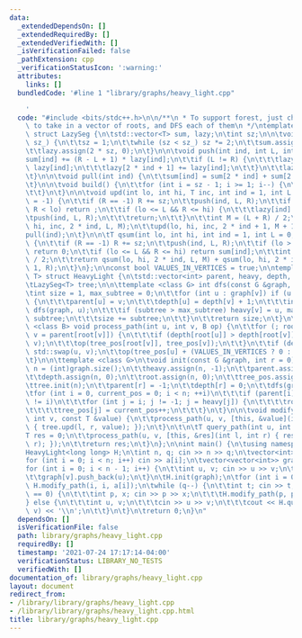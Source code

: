 ```yaml
---
data:
  _extendedDependsOn: []
  _extendedRequiredBy: []
  _extendedVerifiedWith: []
  _isVerificationFailed: false
  _pathExtension: cpp
  _verificationStatusIcon: ':warning:'
  attributes:
    links: []
  bundledCode: '#line 1 "library/graphs/heavy_light.cpp"

    '
  code: "#include <bits/stdc++.h>\n\n/**\n * To support forest, just change \n * init\
    \ to take in a vector of roots, and DFS each of them\n */\ntemplate <class T>\
    \ struct LazySeg {\n\tstd::vector<T> sum, lazy;\n\tint sz;\n\n\tvoid init(int\
    \ sz_) {\n\t\tsz = 1;\n\t\twhile (sz < sz_) sz *= 2;\n\t\tsum.assign(2 * sz, 0);\n\
    \t\tlazy.assign(2 * sz, 0);\n\t}\n\n\tvoid push(int ind, int L, int R) {\n\t\t\
    sum[ind] += (R - L + 1) * lazy[ind];\n\t\tif (L != R) {\n\t\t\tlazy[2 * ind] +=\
    \ lazy[ind];\n\t\t\tlazy[2 * ind + 1] += lazy[ind];\n\t\t}\n\t\tlazy[ind] = 0;\n\
    \t}\n\n\tvoid pull(int ind) {\n\t\tsum[ind] = sum[2 * ind] + sum[2 * ind + 1];\n\
    \t}\n\n\tvoid build() {\n\t\tfor (int i = sz - 1; i >= 1; i--) {\n\t\t\tpull(i);\n\
    \t\t}\n\t}\n\n\tvoid upd(int lo, int hi, T inc, int ind = 1, int L = 0, int R\
    \ = -1) {\n\t\tif (R == -1) R += sz;\n\t\tpush(ind, L, R);\n\t\tif (hi < L ||\
    \ R < lo) return ;\n\t\tif (lo <= L && R <= hi) {\n\t\t\tlazy[ind] = inc;\n\t\t\
    \tpush(ind, L, R);\n\t\t\treturn;\n\t\t}\n\t\tint M = (L + R) / 2;\n\t\tupd(lo,\
    \ hi, inc, 2 * ind, L, M);\n\t\tupd(lo, hi, inc, 2 * ind + 1, M + 1, R);\n\t\t\
    pull(ind);\n\t}\n\n\tT qsum(int lo, int hi, int ind = 1, int L = 0, int R = -1)\
    \ {\n\t\tif (R == -1) R += sz;\n\t\tpush(ind, L, R);\n\t\tif (lo > R || L > hi)\
    \ return 0;\n\t\tif (lo <= L && R <= hi) return sum[ind];\n\t\tint M = (L + R)\
    \ / 2;\n\t\treturn qsum(lo, hi, 2 * ind, L, M) + qsum(lo, hi, 2 * ind + 1, M +\
    \ 1, R);\n\t}\n};\n\nconst bool VALUES_IN_VERTICES = true;\n\ntemplate <class\
    \ T> struct HeavyLight {\n\tstd::vector<int> parent, heavy, depth, root, tree_pos;\n\
    \tLazySeg<T> tree;\n\n\ttemplate <class G> int dfs(const G &graph, int v) {\n\t\
    \tint size = 1, max_subtree = 0;\n\t\tfor (int u : graph[v]) if (u != parent[v])\
    \ {\n\t\t\tparent[u] = v;\n\t\t\tdepth[u] = depth[v] + 1;\n\t\t\tint subtree =\
    \ dfs(graph, u);\n\t\t\tif (subtree > max_subtree) heavy[v] = u, max_subtree =\
    \ subtree;\n\t\t\tsize += subtree;\n\t\t}\n\t\treturn size;\n\t}\n\n\ttemplate\
    \ <class B> void process_path(int u, int v, B op) {\n\t\tfor (; root[u] != root[v];\
    \ v = parent[root[v]]) {\n\t\t\tif (depth[root[u]] > depth[root[v]]) std::swap(u,\
    \ v);\n\t\t\top(tree_pos[root[v]], tree_pos[v]);\n\t\t}\n\t\tif (depth[u] > depth[v])\
    \ std::swap(u, v);\n\t\top(tree_pos[u] + (VALUES_IN_VERTICES ? 0 : 1), tree_pos[v]);\n\
    \t}\n\n\ttemplate <class G>\n\tvoid init(const G &graph, int r = 0) {\n\t\tint\
    \ n = (int)graph.size();\n\t\theavy.assign(n, -1);\n\t\tparent.assign(n, 0);\n\
    \t\tdepth.assign(n, 0);\n\t\troot.assign(n, 0);\n\t\ttree_pos.assign(n, 0);\n\t\
    \ttree.init(n);\n\t\tparent[r] = -1;\n\t\tdepth[r] = 0;\n\t\tdfs(graph, r);\n\t\
    \tfor (int i = 0, current_pos = 0; i < n; ++i)\n\t\t\tif (parent[i] == -1 || heavy[parent[i]]\
    \ != i)\n\t\t\tfor (int j = i; j != -1; j = heavy[j]) {\n\t\t\t\troot[j] = i;\n\
    \t\t\t\ttree_pos[j] = current_pos++;\n\t\t\t}\n\t}\n\n\tvoid modify_path(int u,\
    \ int v, const T &value) {\n\t\tprocess_path(u, v, [this, &value](int l, int r)\
    \ { tree.upd(l, r, value); });\n\t}\n\t\n\tT query_path(int u, int v) {\n\t\t\
    T res = 0;\n\t\tprocess_path(u, v, [this, &res](int l, int r) { res += tree.qsum(l,\
    \ r); });\n\t\treturn res;\n\t}\n};\n\nint main() {\n\tusing namespace std;\n\t\
    HeavyLight<long long> H;\n\tint n, q; cin >> n >> q;\n\tvector<int> a(n);\n\t\
    for (int i = 0; i < n; i++) cin >> a[i];\n\tvector<vector<int>> graph(n);\n\t\
    for (int i = 0; i < n - 1; i++) {\n\t\tint u, v; cin >> u >> v;\n\t\tgraph[u].push_back(v);\n\
    \t\tgraph[v].push_back(u);\n\t}\n\tH.init(graph);\n\tfor (int i = 0; i < n; i++)\
    \ H.modify_path(i, i, a[i]);\n\twhile (q--) {\n\t\tint t; cin >> t;\n\t\tif (t\
    \ == 0) {\n\t\t\tint p, x; cin >> p >> x;\n\t\t\tH.modify_path(p, p, x);\n\t\t\
    } else {\n\t\t\tint u, v;\n\t\t\tcin >> u >> v;\n\t\t\tcout << H.query_path(u,\
    \ v) << '\\n';\n\t\t}\n\t}\n\treturn 0;\n}\n"
  dependsOn: []
  isVerificationFile: false
  path: library/graphs/heavy_light.cpp
  requiredBy: []
  timestamp: '2021-07-24 17:17:14-04:00'
  verificationStatus: LIBRARY_NO_TESTS
  verifiedWith: []
documentation_of: library/graphs/heavy_light.cpp
layout: document
redirect_from:
- /library/library/graphs/heavy_light.cpp
- /library/library/graphs/heavy_light.cpp.html
title: library/graphs/heavy_light.cpp
---
```


